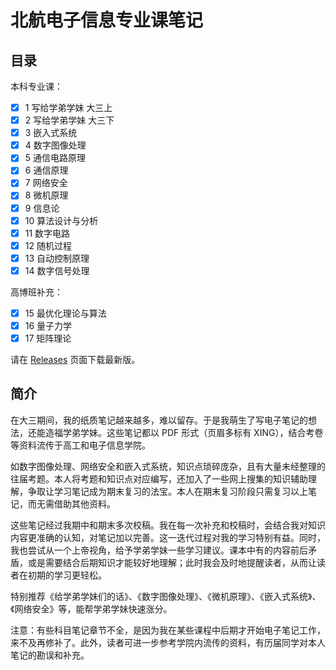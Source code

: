 # 北航电子信息专业课笔记

## 目录

本科专业课：

- [x] 1 写给学弟学妹 大三上
- [x] 2 写给学弟学妹 大三下
- [x] 3 嵌入式系统
- [x] 4 数字图像处理
- [x] 5 通信电路原理
- [x] 6 通信原理
- [x] 7 网络安全
- [x] 8 微机原理
- [x] 9 信息论
- [x] 10 算法设计与分析
- [x] 11 数字电路
- [x] 12 随机过程
- [x] 13 自动控制原理
- [x] 14 数字信号处理

高博班补充：

- [x] 15 最优化理论与算法
- [x] 16 量子力学
- [x] 17 矩阵理论

请在 [Releases](https://github.com/ryanxingql/blog/releases/tag/v2) 页面下载最新版。

## 简介

在大三期间，我的纸质笔记越来越多，难以留存。于是我萌生了写电子笔记的想法，还能造福学弟学妹。这些笔记都以 PDF 形式（页眉多标有 XING），结合考卷等资料流传于高工和电子信息学院。

如数字图像处理、网络安全和嵌入式系统，知识点琐碎庞杂，且有大量未经整理的往届考题。本人将考题和知识点对应编写，还加入了一些网上搜集的知识辅助理解，争取让学习笔记成为期末复习的法宝。本人在期末复习阶段只需复习以上笔记，而无需借助其他资料。

这些笔记经过我期中和期末多次校稿。我在每一次补充和校稿时，会结合我对知识内容更准确的认知，对笔记加以完善。这一迭代过程对我的学习特别有益。同时，我也尝试从一个上帝视角，给予学弟学妹一些学习建议。课本中有的内容前后矛盾，或是需要结合后期知识才能较好地理解；此时我会及时地提醒读者，从而让读者在初期的学习更轻松。

特别推荐《给学弟学妹们的话》、《数字图像处理》、《微机原理》、《嵌入式系统》、《网络安全》等，能帮学弟学妹快速涨分。

注意：有些科目笔记章节不全，是因为我在某些课程中后期才开始电子笔记工作，来不及再修补了。此外，读者可进一步参考学院内流传的资料，有历届同学对本人笔记的勘误和补充。
